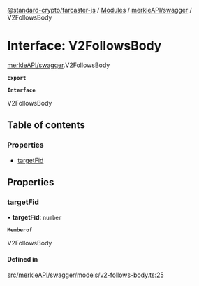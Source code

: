 [@standard-crypto/farcaster-js](../README.md) / [Modules](../modules.md) / [merkleAPI/swagger](../modules/merkleAPI_swagger.md) / V2FollowsBody

# Interface: V2FollowsBody

[merkleAPI/swagger](../modules/merkleAPI_swagger.md).V2FollowsBody

**`Export`**

**`Interface`**

V2FollowsBody

## Table of contents

### Properties

- [targetFid](merkleAPI_swagger.V2FollowsBody.md#targetfid)

## Properties

### targetFid

• **targetFid**: `number`

**`Memberof`**

V2FollowsBody

#### Defined in

[src/merkleAPI/swagger/models/v2-follows-body.ts:25](https://github.com/standard-crypto/farcaster-js/blob/main/src/merkleAPI/swagger/models/v2-follows-body.ts#L25)
